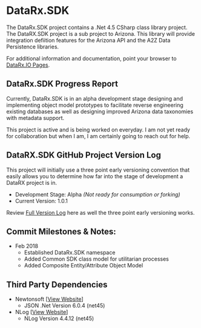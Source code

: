 # DataRx.SDK
The DataRx.SDK project contains a .Net 4.5 CSharp class library project. The DataRX.SDK project is a sub project to Arizona. This library will provide integration defiition features for the Arizona API and the A2Z Data Persistence libraries. 

For additional information and documentation, point your browser to [DataRx.IO  Pages](https://datarx.io).

## DataRx.SDK Progress Report
Currently, DataRx.SDK is in an alpha development stage designing and implementing object model prototypes to facilitate reverse engineering existing databases as well as designing improved Arizona data taxonomies with metadata support.

This project is active and is being worked on everyday. I am not yet ready for collaboration but when I am, I am certainly going to reach out for help. 

## DataRX.SDK GitHub Project Version Log
This project will initially use a three point early versioning convention that easily allows you to determine how far into the stage of development a DataRX project is in.

- Development Stage: Alpha *(Not ready for consumption or forking)*
- Current Version: 1.0.1

Review [Full Version Log](/Docs/VERSION_LOG.md) here as well the three point early versioning works.

## Commit Milestones & Notes:

- Feb 2018
  - Established DataRx.SDK namespace
  - Added Common SDK class model for utilitarian processes
  - Added Composite Entity/Attribute Object Model

## Third Party Dependencies

- Newtonsoft [[View Website](https://www.newtonsoft.com/json)]
  - JSON .Net Version 6.0.4 (net45)
- NLog [[View Website](http://nlog-project.org/)]
  - NLog Version 4.4.12 (net45)

